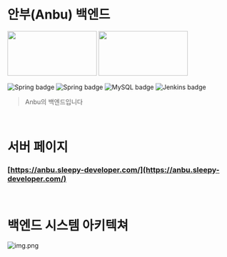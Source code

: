 # 안부(Anbu) 백엔드

<img src="https://user-images.githubusercontent.com/28554873/143726160-4a4cb1ab-1389-4388-9ebc-1469794857f1.png" height="100" width="200"/> <img src="https://user-images.githubusercontent.com/28554873/143726161-dea49436-b455-417c-a1fe-a57b27e7a53d.png" height="100" width="200"/>

![Spring badge](https://img.shields.io/badge/Spring%20Boot-2.6.0-green)
![Spring badge](https://img.shields.io/badge/Spring%20MVC-2.6.0-green)
![MySQL badge](https://img.shields.io/badge/MySQL-8.0-orange)
![Jenkins badge](https://img.shields.io/badge/Jenkins-2.321-green)


>Anbu의 백엔드입니다

<br />

# 서버 페이지

### [https://anbu.sleepy-developer.com/](https://anbu.sleepy-developer.com/)

<br />

# 백엔드 시스템 아키텍쳐

![img.png](https://user-images.githubusercontent.com/28554873/143726153-fe906ed3-f717-4eb6-8621-8698ba9d772d.jpg)






